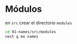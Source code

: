 # Módulos
en ```src``` crear el directorio ```modules```

```sh
cd 01-names/src/modules
nest g mo names
```